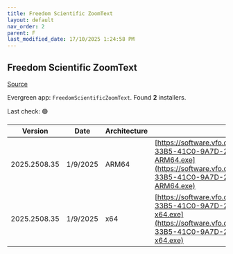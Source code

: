 ```yaml
---
title: Freedom Scientific ZoomText
layout: default
nav_order: 2
parent: F
last_modified_date: 17/10/2025 1:24:58 PM
---
```


## Freedom Scientific ZoomText

[Source](https://www.freedomscientific.com/products/software/zoomtext/)

Evergreen app: `FreedomScientificZoomText`. Found **2** installers.

Last check: 🟢

| Version      | Date     | Architecture | URI                                                                                                                                                                                                                                                                            |
| ------------ | -------- | ------------ | ------------------------------------------------------------------------------------------------------------------------------------------------------------------------------------------------------------------------------------------------------------------------------ |
| 2025.2508.35 | 1/9/2025 | ARM64        | [https://software.vfo.digital/ZoomText/2025/2025.2508.35.400/81B595D0-33B5-41C0-9A7D-27CCF7BF83F8/ZT2025.2508.35.400-Offline-ARM64.exe](https://software.vfo.digital/ZoomText/2025/2025.2508.35.400/81B595D0-33B5-41C0-9A7D-27CCF7BF83F8/ZT2025.2508.35.400-Offline-ARM64.exe) |
| 2025.2508.35 | 1/9/2025 | x64          | [https://software.vfo.digital/ZoomText/2025/2025.2508.35.400/81B595D0-33B5-41C0-9A7D-27CCF7BF83F8/ZT2025.2508.35.400-Offline-x64.exe](https://software.vfo.digital/ZoomText/2025/2025.2508.35.400/81B595D0-33B5-41C0-9A7D-27CCF7BF83F8/ZT2025.2508.35.400-Offline-x64.exe)     |
